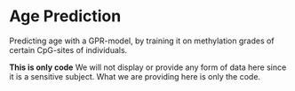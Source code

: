 # Age Prediction

Predicting age with a GPR-model, by training it on methylation grades of certain CpG-sites of individuals.




**This is only code**
We will not display or provide any form of data here since it is a sensitive subject.
What we are providing here is only the code.

